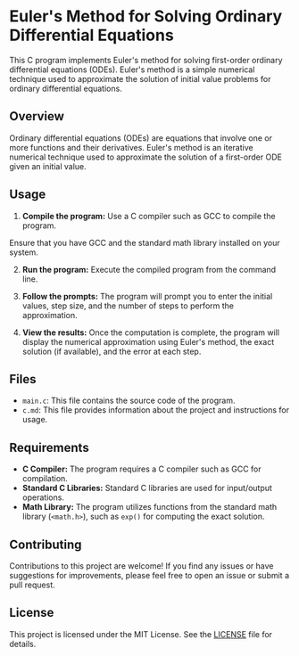 # Euler's Method for Solving Ordinary Differential Equations

This C program implements Euler's method for solving first-order ordinary differential equations (ODEs). Euler's method is a simple numerical technique used to approximate the solution of initial value problems for ordinary differential equations.

## Overview

Ordinary differential equations (ODEs) are equations that involve one or more functions and their derivatives. Euler's method is an iterative numerical technique used to approximate the solution of a first-order ODE given an initial value.

## Usage

1. **Compile the program:** Use a C compiler such as GCC to compile the program.


Ensure that you have GCC and the standard math library installed on your system.

2. **Run the program:** Execute the compiled program from the command line.


3. **Follow the prompts:** The program will prompt you to enter the initial values, step size, and the number of steps to perform the approximation.

4. **View the results:** Once the computation is complete, the program will display the numerical approximation using Euler's method, the exact solution (if available), and the error at each step.

## Files

- `main.c`: This file contains the source code of the program.
- `c.md`: This file provides information about the project and instructions for usage.

## Requirements

- **C Compiler:** The program requires a C compiler such as GCC for compilation.
- **Standard C Libraries:** Standard C libraries are used for input/output operations.
- **Math Library:** The program utilizes functions from the standard math library (`<math.h>`), such as `exp()` for computing the exact solution.

## Contributing

Contributions to this project are welcome! If you find any issues or have suggestions for improvements, please feel free to open an issue or submit a pull request.

## License

This project is licensed under the MIT License. See the [LICENSE](https://github.com/Tanvir-yzu/Euler-s-Method/blob/main/LICENCE.txt) file for details.

